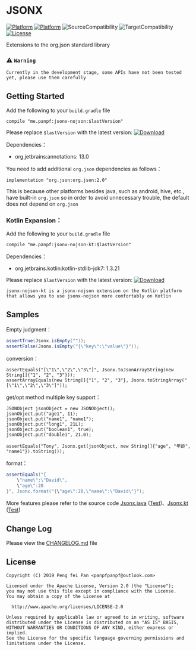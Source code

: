 # JSONX

[![Platform][platform_java_icon]][platform_java_link]
[![Platform][platform_kotlin_icon]][platform_kotlin_link]
![SourceCompatibility][source_compatibility_icon]
![TargetCompatibility][target_compatibility_icon]
[![License][license_icon]][license_link]

Extensions to the org.json standard library

### :warning: `Warning`

`Currently in the development stage, some APIs have not been tested yet, please use them carefully`

## Getting Started

Add the following to your `build.gradle` file

```grovvy
compile "me.panpf:jsonx-nojson:$lastVersion"
```

Please replace `$lastVersion` with the latest version: [![Download][version_java_icon]][version_java_link]

Dependencies：
* org.jetbrains:annotations: 13.0

You need to add additional `org.json` dependencies as follows：
```grovvy
implementation "org.json:org.json:2.0"
```
This is because other platforms besides java, such as android, hive, etc., have built-in `org.json` so in order to avoid unnecessary trouble, the default does not depend on `org.json`

### Kotlin Expansion：

Add the following to your `build.gradle` file

```grovvy
compile "me.panpf:jsonx-nojson-kt:$lastVersion"
```

Dependencies：
* org.jetbrains.kotlin:kotlin-stdlib-jdk7: 1.3.21

Please replace `$lastVersion` with the latest version: [![Download][version_kotlin_icon]][version_kotlin_link]

`jsonx-nojson-kt is a jsonx-nojson extension on the Kotlin platform that allows you to use jsonx-nojson more comfortably on Kotlin`

## Samples

Empty judgment：
```java
assertTrue(Jsonx.isEmpty(""));
assertFalse(Jsonx.isEmpty("{\"key\":\"value\"}"));
```

conversion：
```
assertEquals("[\"1\",\"2\",\"3\"]", Jsonx.toJsonArrayString(new String[]{"1", "2", "3"}));
assertArrayEquals(new String[]{"1", "2", "3"}, Jsonx.toStringArray("[\"1\",\"2\",\"3\"]"));
```

get/opt method multiple key support：
```
JSONObject jsonObject = new JSONObject();
jsonObject.put("age1", 11);
jsonObject.put("name1", "name1");
jsonObject.put("long1", 21L);
jsonObject.put("boolean1", true);
jsonObject.put("double1", 21.0);

assertEquals("Tony", Jsonx.get(jsonObject, new String[]{"age", "年龄", "name1"}).toString());
```

format：
```java
assertEquals("{
    \"name\":\"David\",
    \"age\":20
}", Jsonx.format("{\"age\":20,\"name\":\"David\"}");
```

More features please refer to the source code [Jsonx.java] ([Test][JsonxTest.java])、[Jsonx.kt] ([Test][JsonxTest.kt])

## Change Log

Please view the [CHANGELOG.md] file

## License
    Copyright (C) 2019 Peng fei Pan <panpfpanpf@outlook.com>

    Licensed under the Apache License, Version 2.0 (the "License");
    you may not use this file except in compliance with the License.
    You may obtain a copy of the License at

      http://www.apache.org/licenses/LICENSE-2.0

    Unless required by applicable law or agreed to in writing, software
    distributed under the License is distributed on an "AS IS" BASIS,
    WITHOUT WARRANTIES OR CONDITIONS OF ANY KIND, either express or implied.
    See the License for the specific language governing permissions and
    limitations under the License.


[platform_java_icon]: https://img.shields.io/badge/Platform-Java-red.svg
[platform_java_link]: https://www.java.com
[platform_kotlin_icon]: https://img.shields.io/badge/Platform-Kotlin-blue.svg
[platform_kotlin_link]: http://kotlinlang.org
[license_icon]: https://img.shields.io/badge/License-Apache%202-blue.svg
[license_link]: https://www.apache.org/licenses/LICENSE-2.0
[version_java_icon]: https://api.bintray.com/packages/panpf/maven/jsonx/images/download.svg
[version_java_link]:https://bintray.com/panpf/maven/jsonx/_latestVersion
[version_kotlin_icon]: https://api.bintray.com/packages/panpf/maven/jsonx-kt/images/download.svg
[version_kotlin_link]: https://bintray.com/panpf/maven/jsonx-kt/_latestVersion
[source_compatibility_icon]: https://img.shields.io/badge/SourceCompatibility-1.7-red.svg
[target_compatibility_icon]: https://img.shields.io/badge/TargetCompatibility-1.7-red.svg
[Jsonx.java]: jsonx-nojson/src/main/java/me/panpf/jsonx/Jsonx.java
[JsonxTest.java]: jsonx-nojson/src/test/java/me/panpf/jsonx/test/JsonxTest.java
[Jsonx.kt]: jsonx-nojson-kt/src/main/java/me/panpf/jsonxkt/Jsonx.kt
[JsonxTest.kt]: jsonx-nojson-kt/src/test/java/me/panpf/jsonxkt/test/JsonxTest.kt

[CHANGELOG.md]: CHANGELOG.md
